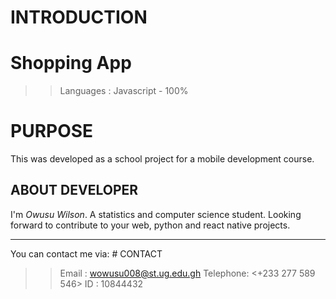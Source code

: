 # INTRODUCTION
<h1>Shopping App</h1>

>>Languages : Javascript - 100%
# PURPOSE

This was developed as a school project for a mobile development course.
## ABOUT DEVELOPER

I'm <i>Owusu Wilson</i>. A statistics and computer science student.
Looking forward to contribute to your web, python and react native projects.
<hr>
You can contact me via:
# CONTACT

>> Email : <wowusu008@st.ug.edu.gh>
>> Telephone: <+233 277 589 546>
>> ID : 10844432